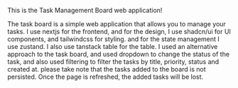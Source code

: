 This is the Task Management Board web application!

The task board is a simple web application that allows you to manage your tasks.
I use nextjs for the frontend, and for the design, I use shadcn/ui for UI components, and tailwindcss for styling.
and for the state management I use zustand. I also use tanstack table for the table.
I used an alternative approach to the task board, and used dropdown to change the status of the task, and also used
filtering to filter the tasks by title, priority, status and created at.
please take note that the tasks added to the board is not persisted. Once the page is refreshed,
the added tasks will be lost.
